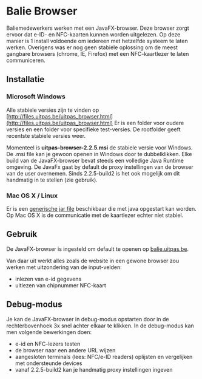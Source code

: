 ---
---

# Balie Browser

Baliemedewerkers werken met een JavaFX-browser. Deze browser zorgt ervoor dat e-ID- en NFC-kaarten kunnen worden uitgelezen. Op deze manier is 1 install voldoende om iedereen met hetzelfde systeem te laten werken. Overigens was er nog geen stabiele oplossing om de meest gangbare browsers (chrome, IE, Firefox) met een NFC-kaartlezer te laten communiceren.

## Installatie

### Microsoft Windows

Alle stabiele versies zijn te vinden op [http://files.uitpas.be/uitpas_browser.html](http://files.uitpas.be/uitpas_browser.html)
Er is een folder voor oudere versies en een folder voor specifieke test-versies. De rootfolder geeft recentste stabiele versies weer. 

Momenteel is **uitpas-browser-2.2.5.msi** de stabiele versie voor Windows.
De .msi file kan je gewoon openen in Windows door te dubbelklikken. Elke build van de JavaFX-browser bevat steeds een volledige Java Runtime omgeving. De JavaFx gaat by default de proxy instellingen van de browser van de user overnemen. Sinds 2.2.5-build2 is het ook mogelijk om dit handmatig in te stellen (zie gebruik).

### Mac OS X / Linux

Er is een [generische jar file](http://files.uitpas.be/uitpas_browser/for-testing/uitpas-browser-2.2.5-build2-jfx.jar) beschikbaar die met java opgestart kan worden. Op Mac OS X is de communicatie met de kaartlezer echter niet stabiel. 

## Gebruik

De JavaFX-browser is ingesteld om default te openen op [balie.uitpas.be](http://balie.uitpas.be). 

Van daar uit werkt alles zoals de website in een gewone browser zou werken met uitzondering van de input-velden:
* inlezen van e-id gegevens
* uitlezen van chipnummer NFC-kaart

## Debug-modus

Je kan de JavaFX-browser in debug-modus opstarten door in de rechterbovenhoek 3x snel achter elkaar te klikken. In de debug-modus kan men volgende bewerkingen doen:
* e-id en NFC-lezers testen
* de browser naar een andere URL wijzen
* aangesloten terminals (lees: NFC/e-ID readers) oplijsten en vergelijken met ondersteunde devices
* vanaf 2.2.5-build2 kan je handmatig proxy instellingen ingeven

